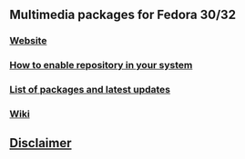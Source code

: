 ## **Multimedia packages for Fedora 30/32**

### [Website](https://unitedrpms.github.io/)

### [How to enable repository in your system](https://github.com/UnitedRPMs/WIKI/wiki/How-to-enable-the-UnitedRPMs-repository-in-your-system)

### [List of packages and latest updates](https://unitedrpms.sourceforge.io/x86_64/repoview/)

### [Wiki](https://github.com/UnitedRPMs/WIKI/wiki)

## [Disclaimer](https://github.com/UnitedRPMs/WIKI/wiki/Disclaimer)

